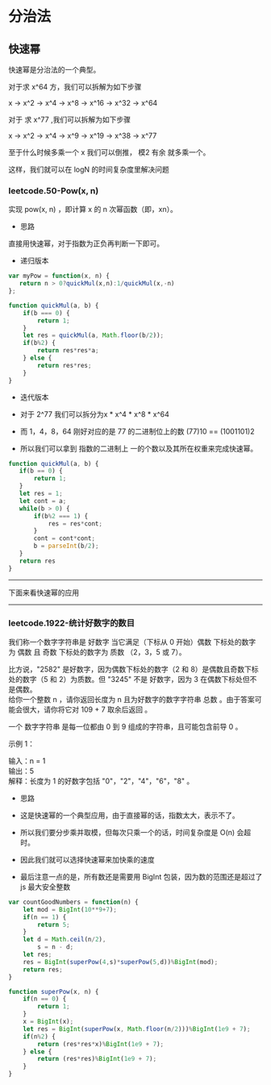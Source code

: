# 分治法

## 快速幂          

快速幂是分治法的一个典型。             

对于求 x^64 方，我们可以拆解为如下步骤             

x -> x^2 -> x^4 -> x^8 -> x^16 -> x^32 -> x^64              

对于 求 x^77 ,我们可以拆解为如下步骤         

x -> x^2 -> x^4 -> x^9 -> x^19 -> x^38 -> x^77           

至于什么时候多乘一个 x 我们可以倒推， 模2 有余 就多乘一个。             

这样，我们就可以在 logN 的时间复杂度里解决问题

### leetcode.50-Pow(x, n)             

实现 pow(x, n) ，即计算 x 的 n 次幂函数（即，xn）。         

- 思路           

直接用快速幂，对于指数为正负再判断一下即可。                

- 递归版本              

```js
var myPow = function(x, n) {
   return n > 0?quickMul(x,n):1/quickMul(x,-n)
};

function quickMul(a, b) {
    if(b === 0) {
        return 1;
    }
    let res = quickMul(a, Math.floor(b/2));
    if(b%2) {
        return res*res*a;
    } else {
        return res*res;
    }
}
```           

- 迭代版本         

- 对于 2^77 我们可以拆分为x * x^4 * x^8 * x^64          

- 而 1，4，8，64 刚好对应的是 77 的二进制位上的数 (77)10 == (1001101)2

- 所以我们可以拿到 指数的二进制上 一的个数以及其所在权重来完成快速幂。

```js
function quickMul(a, b) {
   if(b == 0) {
       return 1;
   }
   let res = 1;
   let cont = a;
   while(b > 0) {
       if(b%2 === 1) {
           res = res*cont;
       } 
       cont = cont*cont;
       b = parseInt(b/2);
   }
   return res
}
```       

---        


下面来看快速幂的应用           

---
### leetcode.1922-统计好数字的数目

我们称一个数字字符串是 好数字 当它满足（下标从 0 开始）偶数 下标处的数字为 偶数 且 奇数 下标处的数字为 质数 （2，3，5 或 7）。          

比方说，"2582" 是好数字，因为偶数下标处的数字（2 和 8）是偶数且奇数下标处的数字（5 和 2）为质数。但 "3245" 不是 好数字，因为 3 在偶数下标处但不是偶数。          
给你一个整数 n ，请你返回长度为 n 且为好数字的数字字符串 总数 。由于答案可能会很大，请你将它对 109 + 7 取余后返回 。         

一个 数字字符串 是每一位都由 0 到 9 组成的字符串，且可能包含前导 0 。         

示例 1：        

输入：n = 1        
输出：5        
解释：长度为 1 的好数字包括 "0"，"2"，"4"，"6"，"8" 。        

- 思路        

- 这是快速幂的一个典型应用，由于直接幂的话，指数太大，表示不了。            

- 所以我们要分步乘并取模，但每次只乘一个的话，时间复杂度是 O(n) 会超时。            

- 因此我们就可以选择快速幂来加快乘的速度           

- 最后注意一点的是，所有数还是需要用 BigInt 包装，因为数的范围还是超过了 js 最大安全整数           

```js
var countGoodNumbers = function(n) {
    let mod = BigInt(10**9+7);
    if(n == 1) {
        return 5;
    }
    let d = Math.ceil(n/2),
        s = n - d;
    let res;
    res = BigInt(superPow(4,s)*superPow(5,d))%BigInt(mod);
    return res;
}

function superPow(x, n) {
    if(n == 0) {
        return 1;
    }
    x = BigInt(x);
    let res = BigInt(superPow(x, Math.floor(n/2)))%BigInt(1e9 + 7);
    if(n%2) {
        return (res*res*x)%BigInt(1e9 + 7);
    } else {
        return (res*res)%BigInt(1e9 + 7);
    }
}
```

